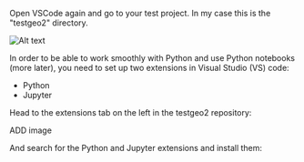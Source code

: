 Open VSCode again and go to your test project. In my case this is the "testgeo2" directory.

![Alt text](../images/04_images/ch_04_01.png)

In order to be able to work smoothly with Python and use Python notebooks (more later), you need to set up two extensions in Visual Studio (VS) code:
- Python
- Jupyter

Head to the extensions tab on the left in the testgeo2 repository:

ADD image

And search for the Python and Jupyter extensions and install them:







